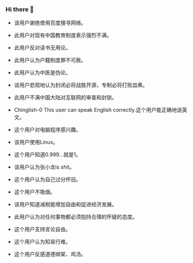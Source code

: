 ### Hi there 👋

- 该用户谢绝使用百度搜寻网络。
- 此用户对现有中国教育制度表示强烈不满。
- 此用户反对读书无用论。
- 此用户认为户籍制度罪不可赦。
- 此用户认为中医是伪论。
- 该用户悲观地认为封闭必将战胜开源，专制必将打败皿煮。
- 此用户不满中国大陆对互联网的审查和封锁。

- Chinglish-0	This user can speak English correctly.这个用户能正确地说英文。
- 这个用户对电脑程序感兴趣。
- 该用户使用Linux。
- 这个用户知道0.999…就是1。
- 该用户认为张小龙is shit。

- 这个用户认为自己过分怀旧。
- 这个用户不吸烟。
- 该用户知道减税能增加自由和促进经济发展。
- 此用户认为对任何事物都必须抱持合理的怀疑的态度。
- 这个用户支持言论自由。
- 这个用户认为知易行难。
- 这个用户反感道德绑架、鸡汤。
